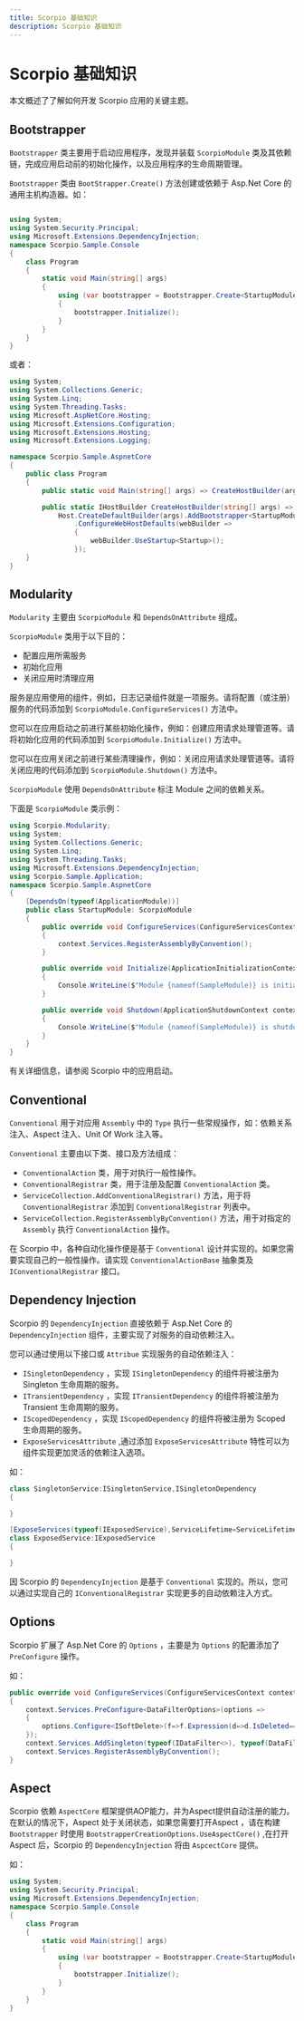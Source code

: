 ```yaml
---
title: Scorpio 基础知识
description: Scorpio 基础知识
---
```


# Scorpio 基础知识

本文概述了了解如何开发 Scorpio 应用的关键主题。

## Bootstrapper 

`Bootstrapper` 类主要用于启动应用程序，发现并装载 `ScorpioModule` 类及其依赖链，完成应用启动前的初始化操作，以及应用程序的生命周期管理。

`Bootstrapper` 类由 `BootStrapper.Create()` 方法创建或依赖于 Asp.Net Core 的通用主机构造器。如：

``` cs

using System;
using System.Security.Principal;
using Microsoft.Extensions.DependencyInjection;
namespace Scorpio.Sample.Console
{
    class Program
    {
        static void Main(string[] args)
        {
            using (var bootstrapper = Bootstrapper.Create<StartupModule>())
            {
                bootstrapper.Initialize();
            }
        }
    }
}
```
或者：

``` cs
using System;
using System.Collections.Generic;
using System.Linq;
using System.Threading.Tasks;
using Microsoft.AspNetCore.Hosting;
using Microsoft.Extensions.Configuration;
using Microsoft.Extensions.Hosting;
using Microsoft.Extensions.Logging;

namespace Scorpio.Sample.AspnetCore
{
    public class Program
    {
        public static void Main(string[] args) => CreateHostBuilder(args).Build().Run();

        public static IHostBuilder CreateHostBuilder(string[] args) =>
            Host.CreateDefaultBuilder(args).AddBootstrapper<StartupModule>()
                .ConfigureWebHostDefaults(webBuilder =>
                {
                    webBuilder.UseStartup<Startup>();
                });
    }
}
```

## Modularity 

`Modularity` 主要由 `ScorpioModule` 和 `DependsOnAttribute` 组成。

`ScorpioModule` 类用于以下目的：

+ 配置应用所需服务
+ 初始化应用
+ 关闭应用时清理应用

服务是应用使用的组件，例如，日志记录组件就是一项服务。请将配置（或注册）服务的代码添加到 `ScorpioModule.ConfigureServices()` 方法中。

您可以在应用启动之前进行某些初始化操作，例如：创建应用请求处理管道等。请将初始化应用的代码添加到 `ScorpioModule.Initialize()` 方法中。

您可以在应用关闭之前进行某些清理操作，例如：关闭应用请求处理管道等。请将关闭应用的代码添加到 `ScorpioModule.Shutdown()` 方法中。

`ScorpioModule` 使用 `DependsOnAttribute` 标注 Module 之间的依赖关系。

下面是 `ScorpioModule` 类示例：

```cs
using Scorpio.Modularity;
using System;
using System.Collections.Generic;
using System.Linq;
using System.Threading.Tasks;
using Microsoft.Extensions.DependencyInjection;
using Scorpio.Sample.Application;
namespace Scorpio.Sample.AspnetCore
{
    [DependsOn(typeof(ApplicationModule))]
    public class StartupModule: ScorpioModule
    {
        public override void ConfigureServices(ConfigureServicesContext context)
        {
            context.Services.RegisterAssemblyByConvention();
        }

        public override void Initialize(ApplicationInitializationContext context)
        {
            Console.WriteLine($"Module {nameof(SampleModule)} is initialized.");
        }

        public override void Shutdown(ApplicationShutdownContext context)
        {
            Console.WriteLine($"Module {nameof(SampleModule)} is shutdown.");
        }
    }
}
```
有关详细信息，请参阅 Scorpio 中的应用启动。

## Conventional

`Conventional` 用于对应用 `Assembly` 中的 `Type` 执行一些常规操作，如：依赖关系注入、Aspect 注入、Unit Of Work 注入等。

`Conventional` 主要由以下类、接口及方法组成：

+ `ConventionalAction` 类，用于对执行一般性操作。
+ `ConventionalRegistrar` 类，用于注册及配置 `ConventionalAction` 类。
+ `ServiceCollection.AddConventionalRegistrar()` 方法，用于将 `ConventionalRegistrar` 添加到 `ConventionalRegistrar` 列表中。
+ `ServiceCollection.RegisterAssemblyByConvention()` 方法，用于对指定的 `Assembly` 执行 `ConventionalAction` 操作。

在 Scorpio 中，各种自动化操作便是基于 `Conventional` 设计并实现的。如果您需要实现自己的一般性操作。请实现 `ConventionalActionBase` 抽象类及 `IConventionalRegistrar` 接口。

## Dependency Injection

Scorpio 的 `DependencyInjection` 直接依赖于 Asp.Net Core 的 `DependencyInjection` 组件，主要实现了对服务的自动依赖注入。

您可以通过使用以下接口或 `Attribue` 实现服务的自动依赖注入：

+ `ISingletonDependency` ，实现 `ISingletonDependency` 的组件将被注册为 Singleton 生命周期的服务。
+ `ITransientDependency` ，实现 `ITransientDependency` 的组件将被注册为 Transient 生命周期的服务。
+ `IScopedDependency` ，实现 `IScopedDependency` 的组件将被注册为 Scoped 生命周期的服务。
+ `ExposeServicesAttribute` ,通过添加 `ExposeServicesAttribute` 特性可以为组件实现更加灵活的依赖注入选项。

如：

``` cs
class SingletonService:ISingletonService,ISingletonDependency
{

}

[ExposeServices(typeof(IExposedService),ServiceLifetime=ServiceLifetime.Transient)]
class ExposedService:IExposedService
{

}
```

因 Scorpio 的 `DependencyInjection` 是基于 `Conventional` 实现的。所以，您可以通过实现自己的 `IConventionalRegistrar` 实现更多的自动依赖注入方式。

## Options

Scorpio 扩展了 Asp.Net Core 的 `Options` ，主要是为 `Options` 的配置添加了 `PreConfigure` 操作。

如：

``` cs
public override void ConfigureServices(ConfigureServicesContext context)
{
    context.Services.PreConfigure<DataFilterOptions>(options =>
    {
        options.Configure<ISoftDelete>(f=>f.Expression(d=>d.IsDeleted==false));
    });
    context.Services.AddSingleton(typeof(IDataFilter<>), typeof(DataFilter<>));
    context.Services.RegisterAssemblyByConvention();
}
```

## Aspect

Scorpio 依赖 `AspectCore` 框架提供AOP能力，并为Aspect提供自动注册的能力。在默认的情况下，Aspect 处于关闭状态，如果您需要打开Aspect ，请在构建 `Bootstrapper` 时使用 `BootstrapperCreationOptions.UseAspectCore()` ,在打开 Aspect 后，Scorpio 的 `DependencyInjection` 将由 `AspcectCore` 提供。

如：

``` cs
using System;
using System.Security.Principal;
using Microsoft.Extensions.DependencyInjection;
namespace Scorpio.Sample.Console
{
    class Program
    {
        static void Main(string[] args)
        {
            using (var bootstrapper = Bootstrapper.Create<StartupModule>(opt=>opt.UseAspectCore()))
            {
                bootstrapper.Initialize();
            }
        }
    }
}
```

